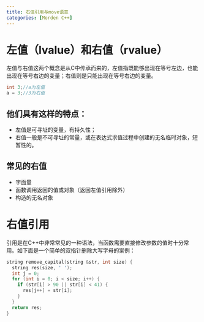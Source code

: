 ```yaml
---
title: 右值引用与move语意
categories: [Morden C++]
---
```


# 左值（lvalue）和右值（rvalue）

左值与右值这两个概念是从C中传承而来的，左值指既能够出现在等号左边，也能出现在等号右边的变量；右值则是只能出现在等号右边的变量。
```c++
int 3;//a为左值
a = 3;//3为右值
```

## 他们具有这样的特点：
* 左值是可寻址的变量，有持久性；
* 右值一般是不可寻址的常量，或在表达式求值过程中创建的无名临时对象，短暂性的。

## 常见的右值
* 字面量
* 函数调用返回的值或对象（返回左值引用除外） 
* 构造的无名对象

# 右值引用
引用是在C++中非常常见的一种语法，当函数需要直接修改参数的值时十分常用。如下面是一个简单的双指针删除大写字母的案例：
```c++
string remove_capital(string &str, int size) {
  string res(size, ' ');
  int j = 0;
  for (int i = 0; i < size; i++) {
    if (str[i] > 90 || str[i] < 41) {
      res[j++] = str[i];
    }
  }
  return res;
}
```
